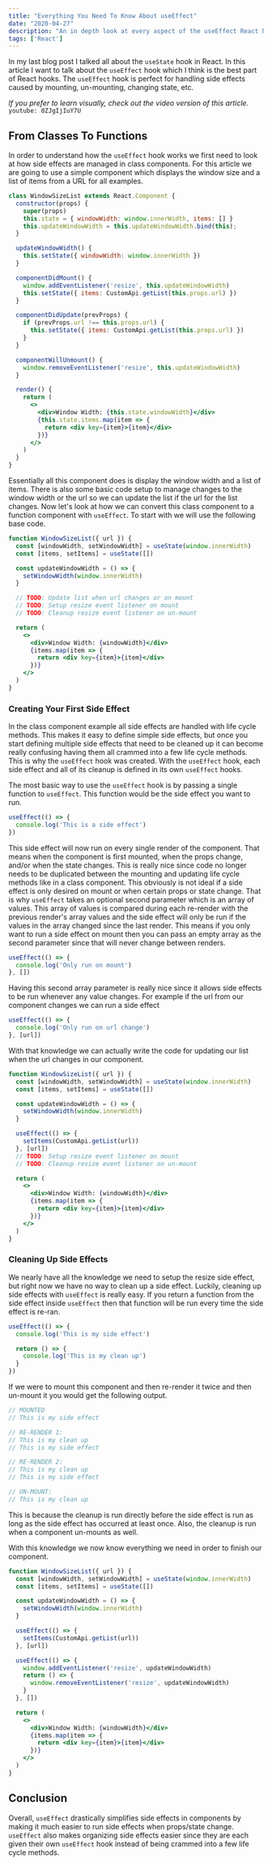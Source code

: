 ```yaml
---
title: "Everything You Need To Know About useEffect"
date: "2020-04-27"
description: "An in depth look at every aspect of the useEffect React hook."
tags: ['React']
---
```


In my last blog post I talked all about the `useState` hook in React. In this article I want to talk about the `useEffect` hook which I think is the best part of React hooks. The `useEffect` hook is perfect for handling side effects caused by mounting, un-mounting, changing state, etc.

*If you prefer to learn visually, check out the video version of this article.*
`youtube: 0ZJgIjIuY7U`

## From Classes To Functions

In order to understand how the `useEffect` hook works we first need to look at how side effects are managed in class components. For this article we are going to use a simple component which displays the window size and a list of items from a URL for all examples.
```jsx
class WindowSizeList extends React.Component {
  constructor(props) {
    super(props)
    this.state = { windowWidth: window.innerWidth, items: [] }
    this.updateWindowWidth = this.updateWindowWidth.bind(this);
  }

  updateWindowWidth() {
    this.setState({ windowWidth: window.innerWidth })
  }

  componentDidMount() {
    window.addEventListener('resize', this.updateWindowWidth)
    this.setState({ items: CustomApi.getList(this.props.url) })
  }

  componentDidUpdate(prevProps) {
    if (prevProps.url !== this.props.url) {
      this.setState({ items: CustomApi.getList(this.props.url) })
    }
  }

  componentWillUnmount() {
    window.removeEventListener('resize', this.updateWindowWidth)
  }

  render() {
    return (
      <>
        <div>Window Width: {this.state.windowWidth}</div>
        {this.state.items.map(item => {
          return <div key={item}>{item}</div>
        })}
      </>
    )
  }
}
```

Essentially all this component does is display the window width and a list of items. There is also some basic code setup to manage changes to the window width or the url so we can update the list if the url for the list changes. Now let's look at how we can convert this class component to a function component with `useEffect`. To start with we will use the following base code.

```jsx
function WindowSizeList({ url }) {
  const [windowWidth, setWindowWidth] = useState(window.innerWidth)
  const [items, setItems] = useState([])

  const updateWindowWidth = () => {
    setWindowWidth(window.innerWidth)
  }

  // TODO: Update list when url changes or on mount
  // TODO: Setup resize event listener on mount
  // TODO: Cleanup resize event listener on un-mount

  return (
    <>
      <div>Window Width: {windowWidth}</div>
      {items.map(item => {
        return <div key={item}>{item}</div>
      })}
    </>
  )
}
```

### Creating Your First Side Effect

In the class component example all side effects are handled with life cycle methods. This makes it easy to define simple side effects, but once you start defining multiple side effects that need to be cleaned up it can become really confusing having them all crammed into a few life cycle methods. This is why the `useEffect` hook was created. With the `useEffect` hook, each side effect and all of its cleanup is defined in its own `useEffect` hooks.

The most basic way to use the `useEffect` hook is by passing a single function to `useEffect`. This function would be the side effect you want to run.
```js
useEffect(() => {
  console.log('This is a side effect')
})
```
This side effect will now run on every single render of the component. That means when the component is first mounted, when the props change, and/or when the state changes. This is really nice since code no longer needs to be duplicated between the mounting and updating life cycle methods like in a class component. This obviously is not ideal if a side effect is only desired on mount or when certain props or state change. That is why `useEffect` takes an optional second parameter which is an array of values. This array of values is compared during each re-render with the previous render's array values and the side effect will only be run if the values in the array changed since the last render. This means if you only want to run a side effect on mount then you can pass an empty array as the second parameter since that will never change between renders.
```js
useEffect(() => {
  console.log('Only run on mount')
}, [])
```
Having this second array parameter is really nice since it allows side effects to be run whenever any value changes. For example if the url from our component changes we can run a side effect
```js
useEffect(() => {
  console.log('Only run on url change')
}, [url])
```
With that knowledge we can actually write the code for updating our list when the url changes in our component.
```jsx {9-11}
function WindowSizeList({ url }) {
  const [windowWidth, setWindowWidth] = useState(window.innerWidth)
  const [items, setItems] = useState([])

  const updateWindowWidth = () => {
    setWindowWidth(window.innerWidth)
  }

  useEffect(() => {
    setItems(CustomApi.getList(url))
  }, [url])
  // TODO: Setup resize event listener on mount
  // TODO: Cleanup resize event listener on un-mount

  return (
    <>
      <div>Window Width: {windowWidth}</div>
      {items.map(item => {
        return <div key={item}>{item}</div>
      })}
    </>
  )
}
```

### Cleaning Up Side Effects

We nearly have all the knowledge we need to setup the resize side effect, but right now we have no way to clean up a side effect. Luckily, cleaning up side effects with `useEffect` is really easy. If you return a function from the side effect inside `useEffect` then that function will be run every time the side effect is re-ran.
```js
useEffect(() => {
  console.log('This is my side effect')

  return () => {
    console.log('This is my clean up')
  }
})
```
If we were to mount this component and then re-render it twice and then un-mount it you would get the following output.
```js
// MOUNTED
// This is my side effect

// RE-RENDER 1:
// This is my clean up
// This is my side effect

// RE-RENDER 2:
// This is my clean up
// This is my side effect

// UN-MOUNT:
// This is my clean up
```
This is because the cleanup is run directly before the side effect is run as long as the side effect has occurred at least once. Also, the cleanup is run when a component un-mounts as well.

With this knowledge we now know everything we need in order to finish our component.
```jsx {13-18}
function WindowSizeList({ url }) {
  const [windowWidth, setWindowWidth] = useState(window.innerWidth)
  const [items, setItems] = useState([])

  const updateWindowWidth = () => {
    setWindowWidth(window.innerWidth)
  }

  useEffect(() => {
    setItems(CustomApi.getList(url))
  }, [url])

  useEffect(() => {
    window.addEventListener('resize', updateWindowWidth)
    return () => {
      window.removeEventListener('resize', updateWindowWidth)
    }
  }, [])

  return (
    <>
      <div>Window Width: {windowWidth}</div>
      {items.map(item => {
        return <div key={item}>{item}</div>
      })}
    </>
  )
}
```

## Conclusion

Overall, `useEffect` drastically simplifies side effects in components by making it much easier to run side effects when props/state change. `useEffect` also makes organizing side effects easier since they are each given their own `useEffect` hook instead of being crammed into a few life cycle methods.